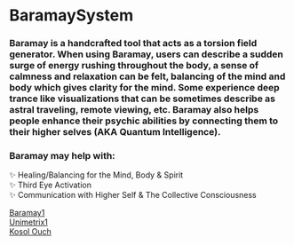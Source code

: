 # BaramaySystem
### Baramay is a handcrafted tool that acts as a torsion field generator. When using Baramay, users can describe a sudden surge of energy rushing throughout the body, a sense of calmness and relaxation can be felt, balancing of the mind and body which gives clarity for the mind. Some experience deep trance like visualizations that can be sometimes describe as astral traveling, remote viewing, etc. Baramay also helps people enhance their psychic abilities by connecting them to their higher selves (AKA Quantum Intelligence).

### Baramay may help with:

✨ Healing/Balancing for the Mind, Body & Spirit
<br/>
✨ Third Eye Activation
<br/>
✨ Communication with Higher Self & The Collective Consciousness
<br/>

[Baramay1](https://www.baramay1.com/)
<br/>
[Unimetrix1](https://www.unimetrix1.online/)
<br/>
[Kosol Ouch](https://youtube.com/user/kosolouch/)

